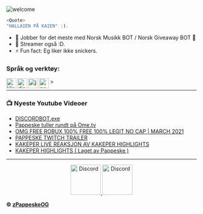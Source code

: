 ![welcome](https://cdn.discordapp.com/avatars/693091528800993442/a_b7f03809504a0726e503811d6f9420c3.gif?size=256&f=.gif)
```js
<Quote>
"HALLAIEN PÅ KAIEN" :).
```

- 🌱 Jobber for det meste med Norsk Musikk BOT / Norsk Giveaway BOT 🤣
- 💎 Streamer også :D.
- ⚡ Fun fact: Eg liker ikke snickers.<br />

### Språk og verktøy:

<img align="left" alt="Visual Studio Code" width="26px" src="https://i.imgur.com/LwSdAlE.png" />
<img align="left" alt="discord.js" width="26px" src="https://i.imgur.com/SI1DZf3.png" />
<img align="left" alt="js" width="26px" src="https://i.imgur.com/3u1wzwE.png" />>
<img align="left" alt="node.js" width="26px" src="https://i.imgur.com/tYLFZBh.png" /> 

---

### 📺 Nyeste Youtube Videoer

<!-- YOUTUBE:START -->
- [DISCORDBOT.exe](https://www.youtube.com/watch?v=1aWy0q7EB0g&t=6s)
- [Pappeske tuller rundt på Ome.tv](https://www.youtube.com/watch?v=2BfZ9XnsfRM&t=117s)
- [OMG FREE ROBUX 100% FREE 100% LEGIT NO CAP | MARCH 2021](https://www.youtube.com/watch?v=u0_d6eUcS4U)
- [PAPPESKE TWITCH TRAILER](https://www.youtube.com/watch?v=r4b5VoYvuyI)
- [KAKEPER LIVE REAKSJON AV KAKEPER HIGHLIGHTS](https://www.youtube.com/watch?v=obs_r306gI0)
- [KAKEPER HIGHLIGHTS ( Laget av Pappeske )](https://www.youtube.com/watch?v=tss-KsbihSw&t=117s)
<!-- YOUTUBE:END -->

---

<!-- <details>
<summary><a align ="right">🔎 Statistics </a></summary>

<a>
  <img align="center" src="https://riday-ghstats.vercel.app/api/top-langs/?username=reconlx&theme=tokyonight&layout=compact" />
</a>
<a href="https://github.com/anuraghazra/convoychat">
  <img align="center" src="https://github-readme-stats.vercel.app/api?username=reconlx&show_icons=true&theme=onedark" />
</a>
</details> -->

<p align="center">
<a href="https://discord.gg/eSZ475uxnJ">
    <img src="https://user-images.githubusercontent.com/59381835/92191514-d649ad80-ee18-11ea-9bc4-e95c7a122a99.png" alt="Discord" width="80"/>
  </a>
<a href="https://www.youtube.com/channel/UCFr4eRUWFj-wuFnCjD5ErVQ">
    <img src="https://user-images.githubusercontent.com/59381835/92191346-676c5480-ee18-11ea-8240-e416eb1a5b5d.png" alt="Discord" width="80"/>
  </a>
</p>


**© [zPappeskeOG](https://github.com/zpappeskeog)**
